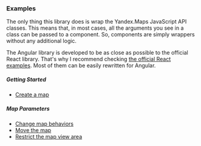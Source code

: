 ### Examples

The only thing this library does is wrap the Yandex.Maps JavaScript API classes.
This means that, in most cases, all the arguments you see in a class can be passed to a component.
So, components are simply wrappers without any additional logic.

The Angular library is developed to be as close as possible to the official React library.
That's why I recommend checking [the official React examples](https://yandex.com/dev/jsapi30/doc/en/examples/).
Most of them can be easily rewritten for Angular.

##### Getting Started

- [Create a map](https://stackblitz.com/edit/create-a-map-v3)

##### Map Parameters

- [Change map behaviors](https://stackblitz.com/edit/change-map-behaviors-v3)
- [Move the map](https://stackblitz.com/edit/moving-the-map-v3)
- [Restrict the map view area](https://stackblitz.com/edit/restrict-the-map-view-area-v3)
